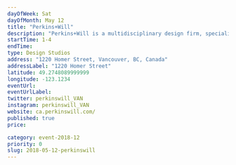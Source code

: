 ```yaml
---
dayOfWeek: Sat
dayOfMonth: May 12
title: "Perkins+Will"
description: "Perkins+Will is a multidisciplinary design firm, specializing in Architectural, Interior, Urban, and Industrial Design with a history of design excellence, particularly in sustainability. Come visit our office where we will have a collection of our recent work as well as a series of discussions and activities regarding transportation futures and the new public realm, including:<br> -Oxford-style Debate: Are autonomous vehicles a force for good or bad?<br> - Collective Movement: mapping Vancouver’s transportation and commute patterns<br> -Exquisite Corpse: help us draw a future vision of Vancouver block by block. <br> "
startTime: 1-4
endTime: 
type: Design Studios
address: "1220 Homer Street, Vancouver, BC, Canada"
addressLabel: "1220 Homer Street"
latitude: 49.2748089999999
longitude: -123.1234
eventUrl: 
eventUrlLabel: 
twitter: perkinswill_VAN
instagram: perkinswill_VAN
website: ca.perkinswill.com/
published: true
price: 

category: event-2018-12
priority: 0
slug: 2018-05-12-perkinswill
---
```

